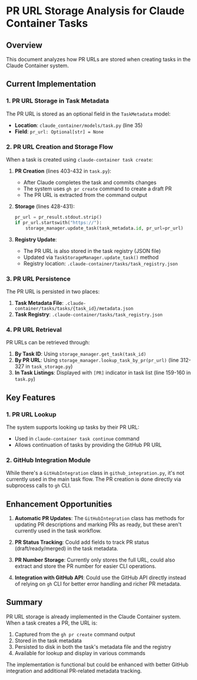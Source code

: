 # PR URL Storage Analysis for Claude Container Tasks

## Overview
This document analyzes how PR URLs are stored when creating tasks in the Claude Container system.

## Current Implementation

### 1. PR URL Storage in Task Metadata
The PR URL is stored as an optional field in the `TaskMetadata` model:
- **Location**: `claude_container/models/task.py` (line 35)
- **Field**: `pr_url: Optional[str] = None`

### 2. PR URL Creation and Storage Flow
When a task is created using `claude-container task create`:

1. **PR Creation** (lines 403-432 in `task.py`):
   - After Claude completes the task and commits changes
   - The system uses `gh pr create` command to create a draft PR
   - The PR URL is extracted from the command output

2. **Storage** (lines 428-431):
   ```python
   pr_url = pr_result.stdout.strip()
   if pr_url.startswith("https://"):
       storage_manager.update_task(task_metadata.id, pr_url=pr_url)
   ```

3. **Registry Update**:
   - The PR URL is also stored in the task registry (JSON file)
   - Updated via `TaskStorageManager.update_task()` method
   - Registry location: `.claude-container/tasks/task_registry.json`

### 3. PR URL Persistence
The PR URL is persisted in two places:
1. **Task Metadata File**: `.claude-container/tasks/tasks/{task_id}/metadata.json`
2. **Task Registry**: `.claude-container/tasks/task_registry.json`

### 4. PR URL Retrieval
PR URLs can be retrieved through:
1. **By Task ID**: Using `storage_manager.get_task(task_id)`
2. **By PR URL**: Using `storage_manager.lookup_task_by_pr(pr_url)` (line 312-327 in `task_storage.py`)
3. **In Task Listings**: Displayed with `[PR]` indicator in task list (line 159-160 in `task.py`)

## Key Features

### 1. PR URL Lookup
The system supports looking up tasks by their PR URL:
- Used in `claude-container task continue` command
- Allows continuation of tasks by providing the GitHub PR URL

### 2. GitHub Integration Module
While there's a `GitHubIntegration` class in `github_integration.py`, it's not currently used in the main task flow. The PR creation is done directly via subprocess calls to `gh` CLI.

## Enhancement Opportunities

1. **Automatic PR Updates**: The `GitHubIntegration` class has methods for updating PR descriptions and marking PRs as ready, but these aren't currently used in the task workflow.

2. **PR Status Tracking**: Could add fields to track PR status (draft/ready/merged) in the task metadata.

3. **PR Number Storage**: Currently only stores the full URL, could also extract and store the PR number for easier CLI operations.

4. **Integration with GitHub API**: Could use the GitHub API directly instead of relying on `gh` CLI for better error handling and richer PR metadata.

## Summary
PR URL storage is already implemented in the Claude Container system. When a task creates a PR, the URL is:
1. Captured from the `gh pr create` command output
2. Stored in the task metadata
3. Persisted to disk in both the task's metadata file and the registry
4. Available for lookup and display in various commands

The implementation is functional but could be enhanced with better GitHub integration and additional PR-related metadata tracking.